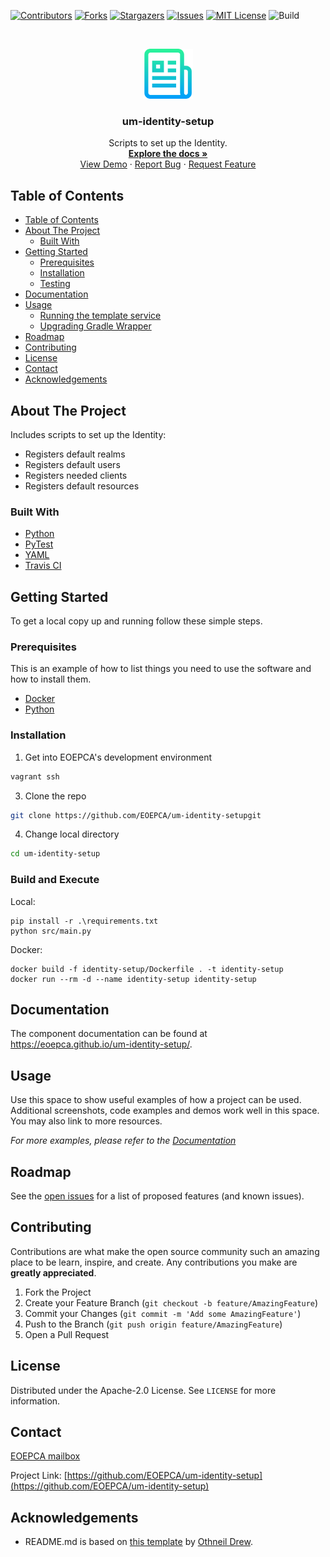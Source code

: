 <!--
***
*** To avoid retyping too much info. Do a search and replace for the following:
*** um-identity-setup
-->

<!-- PROJECT SHIELDS -->
<!--
*** See the bottom of this document for the declaration of the reference variables
*** for contributors-url, forks-url, etc. This is an optional, concise syntax you may use.
*** https://www.markdownguide.org/basic-syntax/#reference-style-links
-->

[![Contributors][contributors-shield]][contributors-url]
[![Forks][forks-shield]][forks-url]
[![Stargazers][stars-shield]][stars-url]
[![Issues][issues-shield]][issues-url]
[![MIT License][license-shield]][license-url]
![Build][build-shield]

<!-- PROJECT LOGO -->
<br />
<p align="center">
  <a href="https://github.com/EOEPCA/um-identity-setup">
    <img src="images/logo.png" alt="Logo" width="80" height="80">
  </a>

<h3 align="center">um-identity-setup</h3>

  <p align="center">
    Scripts to set up the Identity.
    <br />
    <a href="https://github.com/EOEPCA/um-identity-setup"><strong>Explore the docs »</strong></a>
    <br />
    <a href="https://github.com/EOEPCA/um-identity-setup">View Demo</a>
    ·
    <a href="https://github.com/EOEPCA/um-identity-setup/issues">Report Bug</a>
    ·
    <a href="https://github.com/EOEPCA/um-identity-setup/issues">Request Feature</a>
  </p>
</p>

## Table of Contents

- [Table of Contents](#table-of-contents)
- [About The Project](#about-the-project)
    - [Built With](#built-with)
- [Getting Started](#getting-started)
    - [Prerequisites](#prerequisites)
    - [Installation](#installation)
    - [Testing](#testing)
- [Documentation](#documentation)
- [Usage](#usage)
    - [Running the template service](#running-the-template-service)
    - [Upgrading Gradle Wrapper](#upgrading-gradle-wrapper)
- [Roadmap](#roadmap)
- [Contributing](#contributing)
- [License](#license)
- [Contact](#contact)
- [Acknowledgements](#acknowledgements)

<!-- ABOUT THE PROJECT -->

## About The Project


Includes scripts to set up the Identity:

- Registers default realms
- Registers default users
- Registers needed clients
- Registers default resources

### Built With

- [Python](https://www.python.org//)
- [PyTest](https://docs.pytest.org)
- [YAML](https://yaml.org/)
- [Travis CI](https://travis-ci.com/)

<!-- GETTING STARTED -->

## Getting Started

To get a local copy up and running follow these simple steps.

### Prerequisites

This is an example of how to list things you need to use the software and how to install them.

- [Docker](https://www.docker.com/)
- [Python](https://www.python.org//)

### Installation

1. Get into EOEPCA's development environment

```sh
vagrant ssh
```

3. Clone the repo

```sh
git clone https://github.com/EOEPCA/um-identity-setupgit
```

4. Change local directory

```sh
cd um-identity-setup
```

### Build and Execute

Local:

```shell
pip install -r .\requirements.txt
python src/main.py
```

Docker:

```shell
docker build -f identity-setup/Dockerfile . -t identity-setup
docker run --rm -d --name identity-setup identity-setup
```

## Documentation

The component documentation can be found at https://eoepca.github.io/um-identity-setup/.

<!-- USAGE EXAMPLES -->

## Usage

Use this space to show useful examples of how a project can be used. Additional screenshots, code examples and demos work well in this space. You may also link to more resources.

_For more examples, please refer to the [Documentation](https://example.com)_

<!-- ROADMAP -->

## Roadmap

See the [open issues](https://github.com/EOEPCA/um-identity-setup/issues) for a list of proposed features (and known issues).

<!-- CONTRIBUTING -->

## Contributing

Contributions are what make the open source community such an amazing place to be learn, inspire, and create. Any contributions you make are **greatly appreciated**.

1. Fork the Project
2. Create your Feature Branch (`git checkout -b feature/AmazingFeature`)
3. Commit your Changes (`git commit -m 'Add some AmazingFeature'`)
4. Push to the Branch (`git push origin feature/AmazingFeature`)
5. Open a Pull Request

<!-- LICENSE -->

## License

Distributed under the Apache-2.0 License. See `LICENSE` for more information.

## Contact

[EOEPCA mailbox](eoepca.systemteam@telespazio.com)

Project Link: [https://github.com/EOEPCA/um-identity-setup](https://github.com/EOEPCA/um-identity-setup)

## Acknowledgements

- README.md is based on [this template](https://github.com/othneildrew/Best-README-Template) by [Othneil Drew](https://github.com/othneildrew).

[contributors-shield]: https://img.shields.io/github/contributors/EOEPCA/um-identity-setupsvg?style=flat-square
[contributors-url]: https://github.com/EOEPCA/um-identity-setup/graphs/contributors
[forks-shield]: https://img.shields.io/github/forks/EOEPCA/um-identity-setupsvg?style=flat-square
[forks-url]: https://github.com/EOEPCA/um-identity-setup/network/members
[stars-shield]: https://img.shields.io/github/stars/EOEPCA/um-identity-setupsvg?style=flat-square
[stars-url]: https://github.com/EOEPCA/um-identity-setup/stargazers
[issues-shield]: https://img.shields.io/github/issues/EOEPCA/um-identity-setupsvg?style=flat-square
[issues-url]: https://github.com/EOEPCA/um-identity-setup/issues
[license-shield]: https://img.shields.io/github/license/EOEPCA/um-identity-setupsvg?style=flat-square
[license-url]: https://github.com/EOEPCA/um-identity-setup/blob/master/LICENSE
[build-shield]: https://www.travis-ci.com/EOEPCA/um-identity-setupsvg?branch=master
